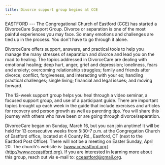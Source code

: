 ```yaml
---
title: Divorce support group begins at CCE
---
```


EASTFORD --- The Congregational Church of Eastford (CCE) has started a
DivorceCare Support Group. Divorce or separation is one of the most
painful experiences you may face. So many emotions and challenges are
tied up in the process. You don't have to go through it alone.

DivorceCare offers support, answers, and practical tools to help you
manage the many stresses of separation and divorce and lead you on the
road to healing. The topics addressed in DivorceCare are dealing with
emotional healing; deep hurt, anger, grief and depression; loneliness,
fears and anxiety; overcoming relationship struggles; family and friends
after divorce; conflict, forgiveness, and interacting with your ex;
handling practical challenges; single living; financial and legal
issues; and moving forward.

The 13-week support group helps you heal through a video seminar, a
focused support group, and use of a participant guide. There are
important topics brought up each week in the guide that include
exercises and articles for recovery and person growth as well as
parenting tips. You will share this journey with others who have been or
are going through divorce/separation.

DivorceCare began on Sunday, March 16, but you can join anytime! It will
be held for 13 consecutive weeks from 5:30-7 p.m. at the Congregation
Church of Eastford office, located at 4 County Rd., Eastford, CT (next
to the Eastford Post Office). There will not be a meeting on Easter
Sunday, April 20. The church's website is:
[www.cceastford.org](http://www.cceastford.org). If you are interested
in learning more about this group, reach out via e-mail to:
<cceastford@gmail.org>.

